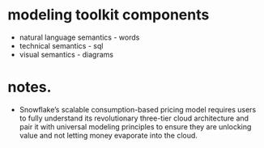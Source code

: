 # modeling toolkit components
* natural language semantics - words
* technical semantics - sql
* visual semantics - diagrams






# notes.
* Snowflake’s scalable consumption-based pricing model requires users to fully understand its revolutionary three-tier cloud architecture and pair it with universal modeling principles to ensure they are unlocking value and not letting money evaporate into the cloud.
